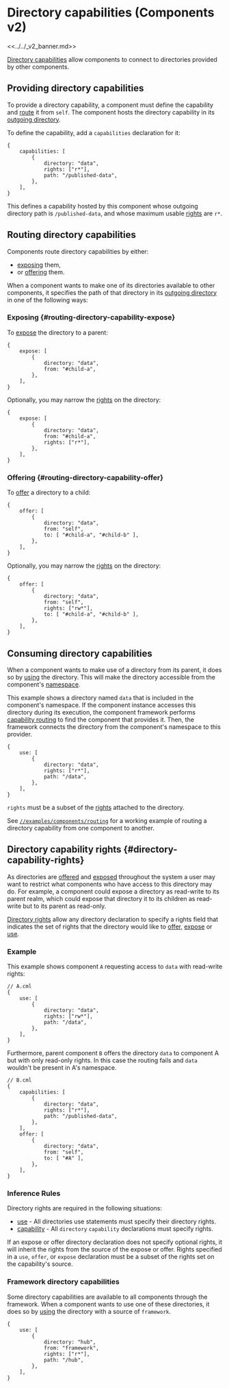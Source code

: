 # Directory capabilities (Components v2)

<<../../_v2_banner.md>>

[Directory capabilities][glossary-directory] allow components to connect to
directories provided by other components.

## Providing directory capabilities

To provide a directory capability, a component must define the capability and
[route](#routing-directory-capabilities) it from `self`. The component hosts the
directory capability in its [outgoing directory][glossary-outgoing].

To define the capability, add a `capabilities` declaration for it:

```json5
{
    capabilities: [
        {
            directory: "data",
            rights: ["r*"],
            path: "/published-data",
        },
    ],
}
```

This defines a capability hosted by this component whose outgoing directory path
is `/published-data`, and whose maximum usable
[rights](#directory-capability-rights) are `r*`.

## Routing directory capabilities

Components route directory capabilities by either:

-   [exposing](#routing-directory-capability-expose) them,
-   or [offering](#routing-directory-capability-offer) them.

When a component wants to make one of its directories available to other
components, it specifies the path of that directory in its
[outgoing directory][glossary-outgoing] in one of the following ways:

### Exposing {#routing-directory-capability-expose}

To [expose][expose] the directory to a parent:

```json5
{
    expose: [
        {
            directory: "data",
            from: "#child-a",
        },
    ],
}
```

Optionally, you may narrow the [rights](#directory-capability-rights) on the
directory:

```json5
{
    expose: [
        {
            directory: "data",
            from: "#child-a",
            rights: ["r*"],
        },
    ],
}
```

### Offering {#routing-directory-capability-offer}

To [offer][offer] a directory to a child:

```json5
{
    offer: [
        {
            directory: "data",
            from: "self",
            to: [ "#child-a", "#child-b" ],
        },
    ],
}
```

Optionally, you may narrow the [rights](#directory-capability-rights) on the
directory:

```json5
{
    offer: [
        {
            directory: "data",
            from: "self",
            rights: ["rw*"],
            to: [ "#child-a", "#child-b" ],
        },
    ],
}
```

## Consuming directory capabilities

When a component wants to make use of a directory from its parent, it does so by
[using][use] the directory. This will make the directory accessible from the
component's [namespace][glossary-namespace].

This example shows a directory named `data` that is included in the component's
namespace. If the component instance accesses this directory during its
execution, the component framework performs
[capability routing][capability-routing] to find the component that provides it.
Then, the framework connects the directory from the component's namespace to
this provider.

```json5
{
    use: [
        {
            directory: "data",
            rights: ["r*"],
            path: "/data",
        },
    ],
}
```

`rights` must be a subset of the [rights](#directory-capability-rights) attached
to the directory.

See [`//examples/components/routing`][routing-example] for a working example of
routing a directory capability from one component to another.

## Directory capability rights {#directory-capability-rights}

As directories are [offered][offer] and [exposed][expose] throughout the system
a user may want to restrict what components who have access to this directory
may do. For example, a component could expose a directory as read-write to its
parent realm, which could expose that directory it to its children as read-write
but to its parent as read-only.

[Directory rights][directory-rights] allow any directory declaration to specify
a rights field that indicates the set of rights that the directory would like to
[offer][offer], [expose][expose] or [use][use].

### Example

This example shows component `A` requesting access to `data` with read-write
rights:

```json5
// A.cml
{
    use: [
        {
            directory: "data",
            rights: ["rw*"],
            path: "/data",
        },
    ],
}
```

Furthermore, parent component `B` offers the directory `data` to component A but
with only read-only rights. In this case the routing fails and `data` wouldn't
be present in A's namespace.

```json5
// B.cml
{
    capabilities: [
        {
            directory: "data",
            rights: ["r*"],
            path: "/published-data",
        },
    ],
    offer: [
        {
            directory: "data",
            from: "self",
            to: [ "#A" ],
        },
    ],
}
```

### Inference Rules

Directory rights are required in the following situations:

-   [use][use] - All directories use statements must specify their directory
    rights.
-   [capability][capability] - All `directory` `capability` declarations must
    specify rights.

If an expose or offer directory declaration does not specify optional rights, it
will inherit the rights from the source of the expose or offer. Rights specified
in a `use`, `offer`, or `expose` declaration must be a subset of the rights set
on the capability's source.

### Framework directory capabilities

Some directory capabilities are available to all components through the
framework. When a component wants to use one of these directories, it does so by
[using][use] the directory with a source of `framework`.

```
{
    use: [
        {
            directory: "hub",
            from: "framework",
            rights: ["r*"],
            path: "/hub",
        },
    ],
}
```

[capability-routing]: ../component_manifests.md#capability-routing
[directory-rights]: ../component_manifests.md#directory-rights
[expose]: ../component_manifests.md#expose
[glossary-directory]: /docs/glossary.md#directory-capability
[glossary-fidl]: /docs/glossary.md#fidl
[glossary-namespace]: /docs/glossary.md#namespace
[glossary-outgoing]: /docs/glossary.md#outgoing-directory
[offer]: ../component_manifests.md#offer
[routing-example]: /examples/components/routing
[use]: ../component_manifests.md#use
[capability]: ../component_manifests.md#capability
